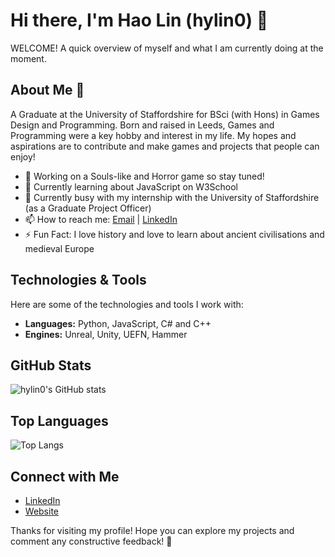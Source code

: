 # Hi there, I'm Hao Lin (hylin0) 👋

WELCOME! A quick overview of myself and what I am currently doing at the moment.

## About Me 👀
A Graduate at the University of Staffordshire for BSci (with Hons) in Games Design and Programming. Born and raised in Leeds, Games and Programming were a key hobby and interest in my life. My hopes and aspirations are to contribute and make games and projects that people can enjoy!

- 🔭 Working on a Souls-like and Horror game so stay tuned!
- 🌱 Currently learning about JavaScript on W3School
- 👯 Currently busy with my internship with the University of Staffordshire (as a Graduate Project Officer)
- 📫 How to reach me: [Email](mailto:haoyu.lin03@gmail.com) | [LinkedIn](https://www.linkedin.com/in/hao-lin-5706a7222/)
- ⚡ Fun Fact: I love history and love to learn about ancient civilisations and medieval Europe

## Technologies & Tools
Here are some of the technologies and tools I work with:

- **Languages:** Python, JavaScript, C# and C++
- **Engines:** Unreal, Unity, UEFN, Hammer

## GitHub Stats
![hylin0's GitHub stats](https://github-readme-stats.vercel.app/api?username=hylin0&show_icons=true&theme=radical)

## Top Languages
![Top Langs](https://github-readme-stats.vercel.app/api/top-langs/?username=hylin0&layout=compact&theme=radical)

## Connect with Me
- [LinkedIn](https://www.linkedin.com/in/hao-lin-5706a7222/)
- [Website](https://sites.google.com/view/hylingames/home)

Thanks for visiting my profile! Hope you can explore my projects and comment any constructive feedback! 🌟
<!---
hylin0/hylin0 is a ✨ special ✨ repository because its `README.md` (this file) appears on your GitHub profile.
You can click the Preview link to take a look at your changes.
--->

